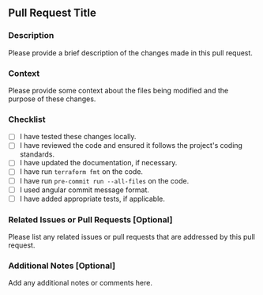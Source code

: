 ## Pull Request Title

### Description

Please provide a brief description of the changes made in this pull request.

### Context

Please provide some context about the files being modified and the purpose of these changes.

### Checklist

- [ ] I have tested these changes locally.
- [ ] I have reviewed the code and ensured it follows the project's coding standards.
- [ ] I have updated the documentation, if necessary.
- [ ] I have run `terraform fmt` on the code.
- [ ] I have run `pre-commit run --all-files` on the code.
- [ ] I used angular commit message format.
- [ ] I have added appropriate tests, if applicable.

### Related Issues or Pull Requests [Optional]

Please list any related issues or pull requests that are addressed by this pull request.

### Additional Notes [Optional]

Add any additional notes or comments here.

